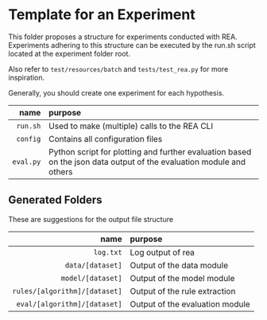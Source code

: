 # Template for an Experiment

This folder proposes a structure for experiments conducted with REA.
Experiments adhering to this structure can be executed by the run.sh script
located at the experiment folder root.

Also refer to `test/resources/batch` and `tests/test_rea.py` for more inspiration.

Generally, you should create one experiment for each hypothesis.

|      name | purpose                                                                                                             |
|----------:|:--------------------------------------------------------------------------------------------------------------------|
|  `run.sh` | Used to make (multiple) calls to the REA CLI                                                                        |
|  `config` | Contains all configuration files                                                                                    |
| `eval.py` | Python script for plotting and further evaluation based on the json data output of the evaluation module and others |

## Generated Folders

These are suggestions for the output file structure

|                          name | purpose                         |
|------------------------------:|:--------------------------------|
|                     `log.txt` | Log output of rea               |
|              `data/[dataset]` | Output of the data module       |
|             `model/[dataset]` | Output of the model module      |
| `rules/[algorithm]/[dataset]` | Output of the rule extraction   |
|  `eval/[algorithm]/[dataset]` | Output of the evaluation module |
